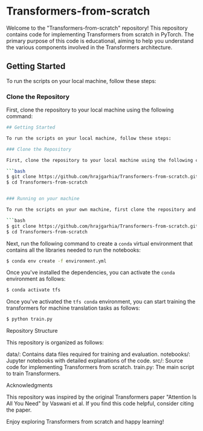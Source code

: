 # Transformers-from-scratch

Welcome to the "Transformers-from-scratch" repository! This repository contains code for implementing Transformers from scratch in PyTorch. The primary purpose of this code is educational, aiming to help you understand the various components involved in the Transformers architecture.

## Getting Started

To run the scripts on your local machine, follow these steps:

### Clone the Repository

First, clone the repository to your local machine using the following command:

```bash
## Getting Started

To run the scripts on your local machine, follow these steps:

### Clone the Repository

First, clone the repository to your local machine using the following command:

```bash
$ git clone https://github.com/hrajgarhia/Transformers-from-scratch.git
$ cd Transformers-from-scratch


### Running on your machine

To run the scripts on your own machine, first clone the repository and navigate to it:

```bash
$ git clone https://github.com/hrajgarhia/Transformers-from-scratch.git
$ cd Transformers-from-scratch
```

Next, run the following command to create a `conda` virtual environment that contains all the libraries needed to run the notebooks:

```bash
$ conda env create -f environment.yml
```


Once you've installed the dependencies, you can activate the `conda` environment as follows:

```bash
$ conda activate tfs
```


Once you've activated the `tfs conda` environment, you can start training the transformers for machine translation tasks as follows:

```bash
$ python train.py
```

Repository Structure

This repository is organized as follows:

data/: Contains data files required for training and evaluation.
notebooks/: Jupyter notebooks with detailed explanations of the code.
src/: Source code for implementing Transformers from scratch.
train.py: The main script to train Transformers.

Acknowledgments

This repository was inspired by the original Transformers paper "Attention Is All You Need" by Vaswani et al. If you find this code helpful, consider citing the paper.

Enjoy exploring Transformers from scratch and happy learning!
